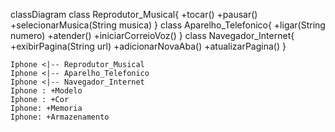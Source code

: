 classDiagram
    class Reprodutor_Musical{
      +tocar()
      +pausar()
      +selecionarMusica(String musica)
    }
    class Aparelho_Telefonico{
      +ligar(String numero)
      +atender()
      +iniciarCorreioVoz()
    }
    class Navegador_Internet{
      +exibirPagina(String url)
      +adicionarNovaAba()
      +atualizarPagina()
    }
    
    Iphone <|-- Reprodutor_Musical
    Iphone <|-- Aparelho_Telefonico
    Iphone <|-- Navegador_Internet
    Iphone : +Modelo
    Iphone : +Cor
    Iphone: +Memoria
    Iphone: +Armazenamento
